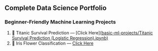 ## Complete Data Science Portfolio

### Beginner-Friendly Machine Learning Projects
1. 🚢 Titanic Survival Prediction — [Click Here]([basic-ml-projects/Titanic Survival Prediction (Logistic Regression).ipynb)](https://github.com/reshmachandran480/data-science-projects-2025/blob/main/basic-ml-projects/Titanic%20Survival%20Prediction%20(Logistic%20Regression).ipynb)
2. 🌸 Iris Flower Classification — [Click Here](https://github.com/reshmachandran480/data-science-projects-2025/blob/main/basic-ml-projects/Iris%20Flower%20Classification.ipynb) 
